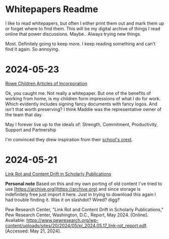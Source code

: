 # Whitepapers Readme

I like to read whitepapers, but often I either print them out and mark them up or forget where to find them. This will be my digital archive of things I read online that power discussions. Maybe.. Always trying new things.

Most. Definitely going to keep more. I keep reading something and can't find it again. So annoying.

# 2024-05-23

[Rowe Children Articles of Incorporation](/_whitepapers/rowe-children-company-trademark.pdf)

Ok, you caught me. Not really a whitepaper. But one of the benefits of working from home, is my children form impressions of what I do for work. Which evidently includes signing fancy documents with fancy logos. And isn't that worth preserving? I think Maddie was the representative owner of the team that day.

May I forever live up to the ideals of: Strength, Commitment, Productivity, Support and Partnership

I'm convinced they drew inspiration from their [school's crest](/assets/posts-images/bcs1-crest-white.png).

# 2024-05-21

[Link Rot and Content Drift in Scholarly Publications](/_whitepapers/pl_2024.05.17_link-rot_report.pdf)

**Personal note** Based on this and my own porting of old content I've tried to use [https://archive.org](https://archive.org) and since storage is indefinitely free just import it here. Just in trying to download this again I had trouble finding it. Was it on slashdot? Wired? digg?

Pew Research Center, "Link Rot and Content Drift in Scholarly Publications," Pew Research Center, Washington, D.C., Report, May 2024. [Online]. Available: https://www.pewresearch.org/wp-content/uploads/sites/20/2024/05/pl_2024.05.17_link-rot_report.pdf. [Accessed: May 21, 2024].